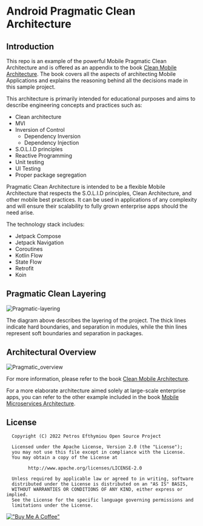 Android Pragmatic Clean Architecture
=========================================
Introduction
------------
This repo is an example of the powerful Mobile Pragmatic Clean Architecture and is offered as an appendix to the book [Clean Mobile Architecture](https://www.petrosefthymiou.com/product-page). The book covers all the aspects of architecting Mobile Applications and explains the reasoning behind all the decisions made in this sample project.

This architecture is primarily intended for educational purposes and aims to describe engineering concepts and practices such as:

* Clean architecture
* MVI
* Inversion of Control
  * Dependency Inversion
  * Dependency Injection
* S.O.L.I.D principles
* Reactive Programming
* Unit testing
* UI Testing
* Proper package segregation


Pragmatic Clean Architecture is intended to be a flexible Mobile Architecture that respects the S.O.L.I.D principles, Clean Architecture, and other mobile best practices. It can be used in applications of any complexity and will ensure their scalability to fully grown enterprise apps should the need arise.

The technology stack includes:
* Jetpack Compose
* Jetpack Navigation
* Coroutines
* Kotlin Flow
* State Flow
* Retrofit
* Koin


Pragmatic Clean Layering
--------------
![Pragmatic-layering](https://user-images.githubusercontent.com/98778003/162454704-385f93da-9f5e-4ece-9194-45de35f6cdcd.png)



The diagram above describes the layering of the project. The thick lines indicate hard boundaries, and separation in modules, while the thin lines represent soft boundaries and separation in packages.

Architectural Overview
---------------
![Pragmatic_overview](https://user-images.githubusercontent.com/98778003/162454307-2e7e64c3-bbeb-4c18-b7a6-93be578f7309.png)


For more information, please refer to the book [Clean Mobile Architecture](https://www.petrosefthymiou.com/product-page).


For a more elaborate architecture aimed solely at large-scale enterprise apps, you can refer to the other example included in the book [Mobile Microservices Architecture](https://github.com/petros-efthymiou/Mobile-Android-Microservices-Architecture).

License
--------
```
  Copyright (C) 2022 Petros Efthymiou Open Source Project

  Licensed under the Apache License, Version 2.0 (the "License");
  you may not use this file except in compliance with the License.
  You may obtain a copy of the License at

        http://www.apache.org/licenses/LICENSE-2.0

  Unless required by applicable law or agreed to in writing, software
  distributed under the License is distributed on an "AS IS" BASIS,
  WITHOUT WARRANTIES OR CONDITIONS OF ANY KIND, either express or implied.
  See the License for the specific language governing permissions and
  limitations under the License.
  ```

[!["Buy Me A Coffee"](https://www.buymeacoffee.com/assets/img/custom_images/orange_img.png)](https://www.buymeacoffee.com/petrosefth)


